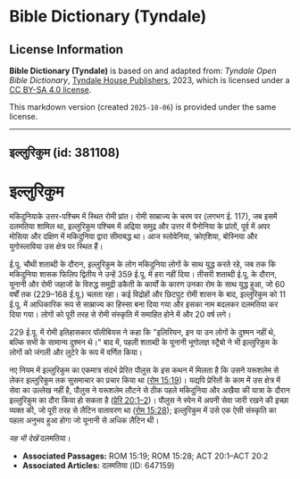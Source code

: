 # Bible Dictionary (Tyndale)

## License Information

**Bible Dictionary (Tyndale)** is based on and adapted from: _Tyndale Open Bible Dictionary_, [Tyndale House Publishers](https://tyndaleopenresources.com/), 2023, which is licensed under a [CC BY-SA 4.0 license](https://creativecommons.org/licenses/by-sa/4.0/legalcode.en).

This markdown version (created `2025-10-06`) is provided under the same license.



--------------------------------

## इल्लुरिकुम (id: 381108)

इल्लुरिकुम
==========

मकिदुनियाके उत्तर\-पश्चिम में स्थित रोमी प्रांत। रोमी साम्राज्य के चरम पर (लगभग ई. 117\), जब इसमें दलमतिया शामिल था, इल्लुरिकुम पश्चिम में अद्रिया समुद्र और उत्तर में पैनोनिया के प्रांतों, पूर्व में अपर मोसिया और दक्षिण में मकिदुनिया द्वारा सीमाबद्ध था। आज स्लोवेनिया, क्रोएशिया, बोस्निया और युगोस्लाविया उस क्षेत्र पर स्थित हैं।

ई.पू. चौथी शताब्दी के दौरान, इल्लुरिकुम के लोग मकिदुनिया लोगों के साथ युद्ध करते रहे, जब तक कि मकिदुनिया शासक फिलिप द्वितीय ने उन्हें 359 ई.पू. में हरा नहीं दिया। तीसरी शताब्दी ई.पू. के दौरान, यूनानी और रोमी जहाजों के विरुद्ध समुद्री डकैती के कार्यों के कारण उनका रोम के साथ युद्ध हुआ, जो 60 वर्षों तक (229–168 ई.पू.) चलता रहा। कई विद्रोहों और छिटपुट रोमी शासन के बाद, इल्लुरिकुम को 11 ई.पू. में आधिकारिक रूप से साम्राज्य का हिस्सा बना दिया गया और इसका नाम बदलकर दलमतिया कर दिया गया। लोगों को पूरी तरह से रोमी संस्कृति में समाहित होने में और 20 वर्ष लगे।

229 ई.पू. में रोमी इतिहासकार पॉलीबियस ने कहा कि "इलिरियन, इन या उन लोगों के दुश्मन नहीं थे, बल्कि सभी के सामान्य दुश्मन थे।" बाद में, पहली शताब्दी के यूनानी भूगोलज्ञ स्ट्रैबो ने भी इल्लुरिकुम के लोगों को जंगली और लुटेरे के रूप में वर्णित किया।

नए नियम में इल्लुरिकुम का एकमात्र संदर्भ प्रेरित पौलुस के इस कथन में मिलता है कि उसने यरूशलेम से लेकर इल्लुरिकुम तक सुसमाचार का प्रचार किया था ([रोम 15:19](https://ref.ly/Rom15:19))। यद्यपि प्रेरितों के काम में उस क्षेत्र में सेवा का उल्लेख नहीं है, पौलुस ने यरूशलेम लौटने से ठीक पहले मकिदुनिया और अखैया की यात्रा के दौरान इल्लुरिकुम का दौरा किया हो सकता है ([प्रेरि 20:1–2](https://ref.ly/Acts20:1-Acts20:2))। पौलुस ने स्पेन में अपनी सेवा जारी रखने की इच्छा व्यक्त की, जो पूरी तरह से लैटिन वातावरण था ([रोम 15:28](https://ref.ly/Rom15:28)); इल्लुरिकुम में उसे एक ऐसी संस्कृति का पहला अनुभव हुआ होगा जो यूनानी से अधिक लैटिन थी।

*यह भी देखें* दलमतिया। 

* **Associated Passages:** ROM 15:19; ROM 15:28; ACT 20:1–ACT 20:2
* **Associated Articles:** दलमतिया (ID: 647159)

